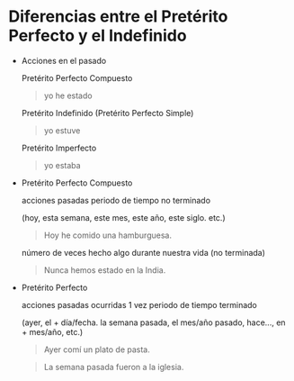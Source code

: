 # Diferencias entre el Pretérito Perfecto y el Indefinido

- Acciones en el pasado

  Pretérito Perfecto Compuesto

  > yo he estado

  Pretérito Indefinido (Pretérito Perfecto Simple)

  > yo estuve

  Pretérito Imperfecto

  > yo estaba

- Pretérito Perfecto Compuesto

  acciones pasadas periodo de tiempo no terminado

  (hoy, esta semana, este mes, este año, este siglo. etc.)

  > Hoy he comido una hamburguesa.

  número de veces hecho algo durante nuestra vida (no terminada)

  > Nunca hemos estado en la India.

- Pretérito Perfecto

  acciones pasadas ocurridas 1 vez periodo de tiempo terminado

  (ayer, el + día/fecha. la semana pasada, el mes/año pasado, hace..., en + mes/año, etc.)

  > Ayer comí un plato de pasta.

  > La semana pasada fueron a la iglesia.
